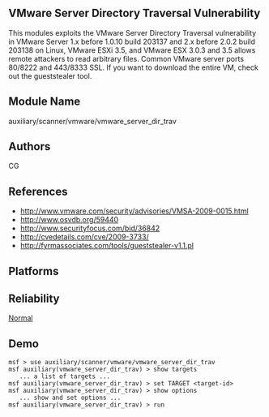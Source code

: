 ## VMware Server Directory Traversal Vulnerability

This modules exploits the VMware Server Directory Traversal 
vulnerability in VMware Server 1.x before 1.0.10 build 
203137 and 2.x before 2.0.2 build 203138 on Linux, VMware 
ESXi 3.5, and VMware ESX 3.0.3 and 3.5 allows remote 
attackers to read arbitrary files. Common VMware server 
ports 80/8222 and 443/8333 SSL. If you want to download the 
entire VM, check out the gueststealer tool.


## Module Name
auxiliary/scanner/vmware/vmware_server_dir_trav

## Authors
CG


## References
* http://www.vmware.com/security/advisories/VMSA-2009-0015.html
* http://www.osvdb.org/59440
* http://www.securityfocus.com/bid/36842
* http://cvedetails.com/cve/2009-3733/
* http://fyrmassociates.com/tools/gueststealer-v1.1.pl




## Platforms


## Reliability
[Normal](https://github.com/rapid7/metasploit-framework/wiki/Exploit-Ranking)

## Demo

```
msf > use auxiliary/scanner/vmware/vmware_server_dir_trav
msf auxiliary(vmware_server_dir_trav) > show targets
   ... a list of targets ...
msf auxiliary(vmware_server_dir_trav) > set TARGET <target-id>
msf auxiliary(vmware_server_dir_trav) > show options
   ... show and set options ...
msf auxiliary(vmware_server_dir_trav) > run
```
    
    